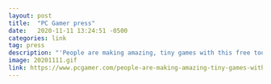 ```yaml
---
layout: post
title:  "PC Gamer press"
date:   2020-11-11 13:24:51 -0500
categories: link
tag: press
description: "'People are making amazing, tiny games with this free tool, and I can't get enough of them' - PC Gamer"
image: 20201111.gif
link: https://www.pcgamer.com/people-are-making-amazing-tiny-games-with-this-free-tool-and-i-cant-get-enough-of-them/
---
```

